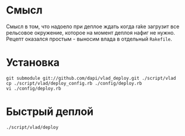 # Смысл

Смысл в том, что надоело при деплое ждать когда rake загрузит все
рельсовое окружение, которое на момент деплоя нафиг не нужно. Рецепт
оказался простым - выносим влада в отдельный `Rakefile`.

# Установка

    git submodule git://github.com/dapi/vlad_deploy.git ./script/vlad
    cp ./script/vlad/deploy_config.rb ./config/deploy.rb
    vi ./config/deploy.rb

# Быстрый деплой

    ./script/vlad/deploy
